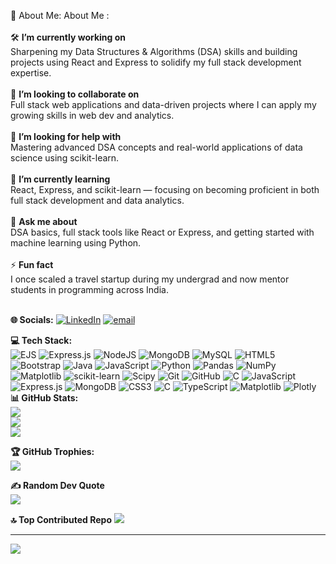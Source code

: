 💫 About Me:
About Me :
<br><br>🛠 **I’m currently working on**  <br>Sharpening my Data Structures & Algorithms (DSA) skills and building projects using React and Express to solidify my full stack development expertise.<br><br>🤝 **I’m looking to collaborate on**  <br>Full stack web applications and data-driven projects where I can apply my growing skills in web dev and analytics.<br><br>🌱 **I’m looking for help with**  <br>Mastering advanced DSA concepts and real-world applications of data science using scikit-learn.<br><br>🌱 **I’m currently learning**  <br>React, Express, and scikit-learn — focusing on becoming proficient in both full stack development and data analytics.<br><br>💬 **Ask me about**  <br>DSA basics, full stack tools like React or Express, and getting started with machine learning using Python.<br><br>⚡ **Fun fact**  <br>I once scaled a travel startup during my undergrad and now mentor students in programming across India.<br><br>


**🌐 Socials:**
[![LinkedIn](https://img.shields.io/badge/LinkedIn-%230077B5.svg?logo=linkedin&logoColor=white)](https://linkedin.com/in/chandrangshu-sarkar-412936216) [![email](https://img.shields.io/badge/Email-D14836?logo=gmail&logoColor=white)](mailto:srcs.pro5759@gmail.com) 

**💻 Tech Stack:** <br>
![EJS](https://img.shields.io/badge/ejs-%23B4CA65.svg?style=for-the-badge&logo=ejs&logoColor=black) ![Express.js](https://img.shields.io/badge/express.js-%23404d59.svg?style=for-the-badge&logo=express&logoColor=%2361DAFB) ![NodeJS](https://img.shields.io/badge/node.js-6DA55F?style=for-the-badge&logo=node.js&logoColor=white) ![MongoDB](https://img.shields.io/badge/MongoDB-%234ea94b.svg?style=for-the-badge&logo=mongodb&logoColor=white) ![MySQL](https://img.shields.io/badge/mysql-4479A1.svg?style=for-the-badge&logo=mysql&logoColor=white) ![HTML5](https://img.shields.io/badge/html5-%23E34F26.svg?style=for-the-badge&logo=html5&logoColor=white) ![Bootstrap](https://img.shields.io/badge/bootstrap-%238511FA.svg?style=for-the-badge&logo=bootstrap&logoColor=white) ![Java](https://img.shields.io/badge/java-%23ED8B00.svg?style=for-the-badge&logo=openjdk&logoColor=white) ![JavaScript](https://img.shields.io/badge/javascript-%23323330.svg?style=for-the-badge&logo=javascript&logoColor=%23F7DF1E) ![Python](https://img.shields.io/badge/python-3670A0?style=for-the-badge&logo=python&logoColor=ffdd54) ![Pandas](https://img.shields.io/badge/pandas-%23150458.svg?style=for-the-badge&logo=pandas&logoColor=white) ![NumPy](https://img.shields.io/badge/numpy-%23013243.svg?style=for-the-badge&logo=numpy&logoColor=white) ![Matplotlib](https://img.shields.io/badge/Matplotlib-%23ffffff.svg?style=for-the-badge&logo=Matplotlib&logoColor=black) ![scikit-learn](https://img.shields.io/badge/scikit--learn-%23F7931E.svg?style=for-the-badge&logo=scikit-learn&logoColor=white) ![Scipy](https://img.shields.io/badge/SciPy-%230C55A5.svg?style=for-the-badge&logo=scipy&logoColor=%white) ![Git](https://img.shields.io/badge/git-%23F05033.svg?style=for-the-badge&logo=git&logoColor=white) ![GitHub](https://img.shields.io/badge/github-%23121011.svg?style=for-the-badge&logo=github&logoColor=white) ![C](https://img.shields.io/badge/c-%2300599C.svg?style=for-the-badge&logo=c&logoColor=white) ![JavaScript](https://img.shields.io/badge/javascript-%23323330.svg?style=for-the-badge&logo=javascript&logoColor=%23F7DF1E) ![Express.js](https://img.shields.io/badge/express.js-%23404d59.svg?style=for-the-badge&logo=express&logoColor=%2361DAFB) ![MongoDB](https://img.shields.io/badge/MongoDB-%234ea94b.svg?style=for-the-badge&logo=mongodb&logoColor=white) ![CSS3](https://img.shields.io/badge/css3-%231572B6.svg?style=for-the-badge&logo=css3&logoColor=white) ![C](https://img.shields.io/badge/c-%2300599C.svg?style=for-the-badge&logo=c&logoColor=white) ![TypeScript](https://img.shields.io/badge/typescript-%23007ACC.svg?style=for-the-badge&logo=typescript&logoColor=white) ![Matplotlib](https://img.shields.io/badge/Matplotlib-%23ffffff.svg?style=for-the-badge&logo=Matplotlib&logoColor=black) ![Plotly](https://img.shields.io/badge/Plotly-%233F4F75.svg?style=for-the-badge&logo=plotly&logoColor=white)
**📊 GitHub Stats:** <br>
![](https://github-readme-stats.vercel.app/api?username=Deep-sarkar02&theme=dark&hide_border=false&include_all_commits=true&count_private=true)<br/>
![](https://nirzak-streak-stats.vercel.app/?user=Deep-sarkar02&theme=dark&hide_border=false)<br/>
![](https://github-readme-stats.vercel.app/api/top-langs/?username=Deep-sarkar02&theme=dark&hide_border=false&include_all_commits=true&count_private=true&layout=compact)

**🏆 GitHub Trophies:** <br>
![](https://github-profile-trophy.vercel.app/?username=Deep-sarkar02&theme=radical&no-frame=false&no-bg=false&margin-w=4)

**✍️ Random Dev Quote**   <br>
![](https://quotes-github-readme.vercel.app/api?type=horizontal&theme=radical)

**🔝 Top Contributed Repo**
![](https://github-contributor-stats.vercel.app/api?username=Deep-sarkar02&limit=5&theme=dark&combine_all_yearly_contributions=true)

---
[![](https://visitcount.itsvg.in/api?id=Deep-sarkar02&icon=0&color=0)](https://visitcount.itsvg.in)

<!-- Proudly created with GPRM ( https://gprm.itsvg.in ) -->
